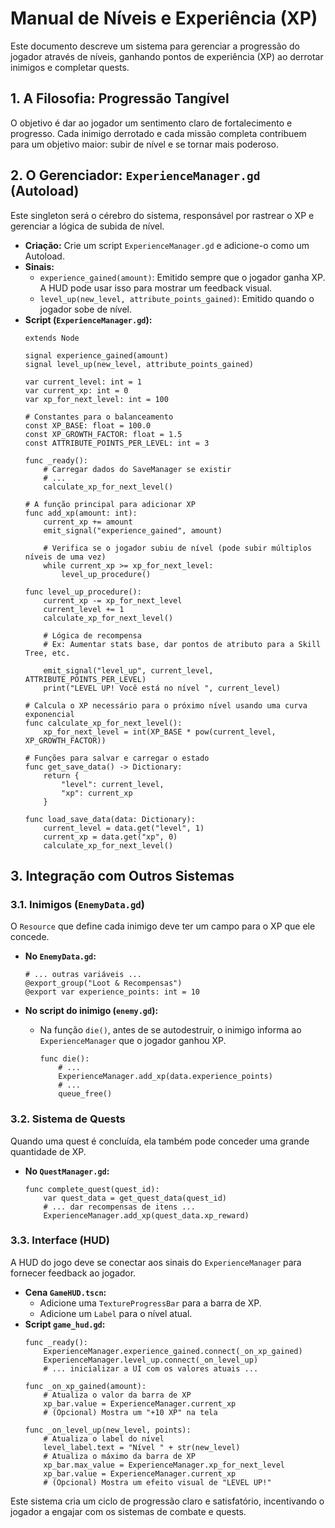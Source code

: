 # Manual de Níveis e Experiência (XP)

Este documento descreve um sistema para gerenciar a progressão do jogador através de níveis, ganhando pontos de experiência (XP) ao derrotar inimigos e completar quests.

## 1. A Filosofia: Progressão Tangível

O objetivo é dar ao jogador um sentimento claro de fortalecimento e progresso. Cada inimigo derrotado e cada missão completa contribuem para um objetivo maior: subir de nível e se tornar mais poderoso.

## 2. O Gerenciador: `ExperienceManager.gd` (Autoload)

Este singleton será o cérebro do sistema, responsável por rastrear o XP e gerenciar a lógica de subida de nível.

- **Criação:** Crie um script `ExperienceManager.gd` e adicione-o como um Autoload.
- **Sinais:**
  - `experience_gained(amount)`: Emitido sempre que o jogador ganha XP. A HUD pode usar isso para mostrar um feedback visual.
  - `level_up(new_level, attribute_points_gained)`: Emitido quando o jogador sobe de nível.
- **Script (`ExperienceManager.gd`):**
  ```gdscript
  extends Node

  signal experience_gained(amount)
  signal level_up(new_level, attribute_points_gained)

  var current_level: int = 1
  var current_xp: int = 0
  var xp_for_next_level: int = 100

  # Constantes para o balanceamento
  const XP_BASE: float = 100.0
  const XP_GROWTH_FACTOR: float = 1.5
  const ATTRIBUTE_POINTS_PER_LEVEL: int = 3

  func _ready():
      # Carregar dados do SaveManager se existir
      # ...
      calculate_xp_for_next_level()

  # A função principal para adicionar XP
  func add_xp(amount: int):
      current_xp += amount
      emit_signal("experience_gained", amount)
      
      # Verifica se o jogador subiu de nível (pode subir múltiplos níveis de uma vez)
      while current_xp >= xp_for_next_level:
          level_up_procedure()

  func level_up_procedure():
      current_xp -= xp_for_next_level
      current_level += 1
      calculate_xp_for_next_level()
      
      # Lógica de recompensa
      # Ex: Aumentar stats base, dar pontos de atributo para a Skill Tree, etc.
      
      emit_signal("level_up", current_level, ATTRIBUTE_POINTS_PER_LEVEL)
      print("LEVEL UP! Você está no nível ", current_level)

  # Calcula o XP necessário para o próximo nível usando uma curva exponencial
  func calculate_xp_for_next_level():
      xp_for_next_level = int(XP_BASE * pow(current_level, XP_GROWTH_FACTOR))

  # Funções para salvar e carregar o estado
  func get_save_data() -> Dictionary:
      return {
          "level": current_level,
          "xp": current_xp
      }

  func load_save_data(data: Dictionary):
      current_level = data.get("level", 1)
      current_xp = data.get("xp", 0)
      calculate_xp_for_next_level()
  ```

## 3. Integração com Outros Sistemas

### 3.1. Inimigos (`EnemyData.gd`)
O `Resource` que define cada inimigo deve ter um campo para o XP que ele concede.

- **No `EnemyData.gd`:**
  ```gdscript
  # ... outras variáveis ...
  @export_group("Loot & Recompensas")
  @export var experience_points: int = 10
  ```

- **No script do inimigo (`enemy.gd`):**
  - Na função `die()`, antes de se autodestruir, o inimigo informa ao `ExperienceManager` que o jogador ganhou XP.
    ```gdscript
    func die():
        # ...
        ExperienceManager.add_xp(data.experience_points)
        # ...
        queue_free()
    ```

### 3.2. Sistema de Quests
Quando uma quest é concluída, ela também pode conceder uma grande quantidade de XP.

- **No `QuestManager.gd`:**
  ```gdscript
  func complete_quest(quest_id):
      var quest_data = get_quest_data(quest_id)
      # ... dar recompensas de itens ...
      ExperienceManager.add_xp(quest_data.xp_reward)
  ```

### 3.3. Interface (HUD)
A HUD do jogo deve se conectar aos sinais do `ExperienceManager` para fornecer feedback ao jogador.

- **Cena `GameHUD.tscn`:**
  - Adicione uma `TextureProgressBar` para a barra de XP.
  - Adicione um `Label` para o nível atual.
- **Script `game_hud.gd`:**
  ```gdscript
  func _ready():
      ExperienceManager.experience_gained.connect(_on_xp_gained)
      ExperienceManager.level_up.connect(_on_level_up)
      # ... inicializar a UI com os valores atuais ...

  func _on_xp_gained(amount):
      # Atualiza o valor da barra de XP
      xp_bar.value = ExperienceManager.current_xp
      # (Opcional) Mostra um "+10 XP" na tela

  func _on_level_up(new_level, points):
      # Atualiza o label do nível
      level_label.text = "Nível " + str(new_level)
      # Atualiza o máximo da barra de XP
      xp_bar.max_value = ExperienceManager.xp_for_next_level
      xp_bar.value = ExperienceManager.current_xp
      # (Opcional) Mostra um efeito visual de "LEVEL UP!"
  ```

Este sistema cria um ciclo de progressão claro e satisfatório, incentivando o jogador a engajar com os sistemas de combate e quests.